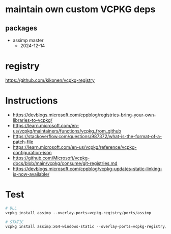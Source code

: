 # maintain own custom VCPKG deps

## packages

- assimp master
  + 2024-12-14

# registry

https://github.com/kikonen/vcpkg-registry

# Instructions

- https://devblogs.microsoft.com/cppblog/registries-bring-your-own-libraries-to-vcpkg/
- https://learn.microsoft.com/en-us/vcpkg/maintainers/functions/vcpkg_from_github
- https://stackoverflow.com/questions/987372/what-is-the-format-of-a-patch-file
- https://learn.microsoft.com/en-us/vcpkg/reference/vcpkg-configuration-json
- https://github.com/Microsoft/vcpkg-docs/blob/main/vcpkg/consume/git-registries.md
- https://devblogs.microsoft.com/cppblog/vcpkg-updates-static-linking-is-now-available/

# Test

```powershell
# DLL
vcpkg install assimp --overlay-ports=vcpkg-registry/ports/assimp

# STATIC
vcpkg install assimp:x64-windows-static --overlay-ports=vcpkg-registry/ports/assimp
```
